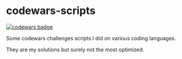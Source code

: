 # codewars-scripts

[![codewars badge](https://www.codewars.com/users/JustYo/badges/large)](https://www.codewars.com)

Some codewars challenges scripts I did on various coding languages.

They are my solutions but surely not the most optimized.
